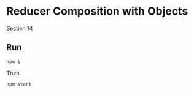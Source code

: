 Reducer Composition with Objects
=============

[Section 14](https://egghead.io/lessons/javascript-redux-reducer-composition-with-objects)


## Run

```
npm i
```

Then
```
npm start
```
